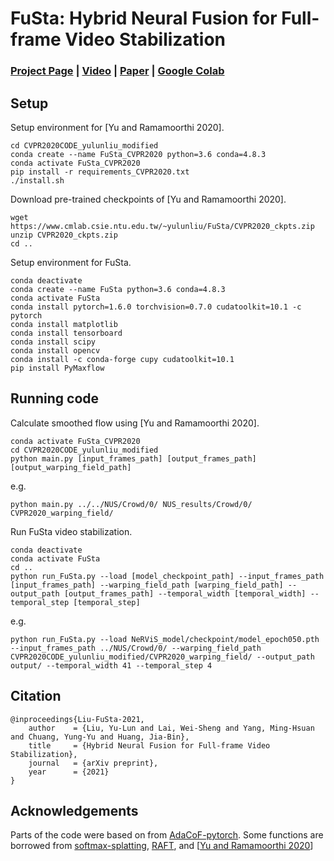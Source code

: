 # FuSta: Hybrid Neural Fusion for Full-frame Video Stabilization
### [Project Page](https://alex04072000.github.io/FuSta/) | [Video](https://www.youtube.com/watch?v=KO3sULs4hso) | [Paper](https://arxiv.org/abs/2102.06205) | [Google Colab](https://colab.research.google.com/drive/1l-fUzyM38KJMZyKMBWw_vu7ZUyDwgdYH?usp=sharing)

## Setup

Setup environment for [Yu and Ramamoorthi 2020].
```
cd CVPR2020CODE_yulunliu_modified
conda create --name FuSta_CVPR2020 python=3.6 conda=4.8.3
conda activate FuSta_CVPR2020
pip install -r requirements_CVPR2020.txt
./install.sh
```

Download pre-trained checkpoints of [Yu and Ramamoorthi 2020].
```
wget https://www.cmlab.csie.ntu.edu.tw/~yulunliu/FuSta/CVPR2020_ckpts.zip
unzip CVPR2020_ckpts.zip
cd ..
```
Setup environment for FuSta.
```
conda deactivate
conda create --name FuSta python=3.6 conda=4.8.3
conda activate FuSta
conda install pytorch=1.6.0 torchvision=0.7.0 cudatoolkit=10.1 -c pytorch
conda install matplotlib
conda install tensorboard
conda install scipy
conda install opencv
conda install -c conda-forge cupy cudatoolkit=10.1
pip install PyMaxflow
```

## Running code

Calculate smoothed flow using [Yu and Ramamoorthi 2020].
```
conda activate FuSta_CVPR2020
cd CVPR2020CODE_yulunliu_modified
python main.py [input_frames_path] [output_frames_path] [output_warping_field_path]
```
e.g.
```
python main.py ../../NUS/Crowd/0/ NUS_results/Crowd/0/ CVPR2020_warping_field/
```

Run FuSta video stabilization.
```
conda deactivate
conda activate FuSta
cd ..
python run_FuSta.py --load [model_checkpoint_path] --input_frames_path [input_frames_path] --warping_field_path [warping_field_path] --output_path [output_frames_path] --temporal_width [temporal_width] --temporal_step [temporal_step]
```
e.g.
```
python run_FuSta.py --load NeRViS_model/checkpoint/model_epoch050.pth --input_frames_path ../NUS/Crowd/0/ --warping_field_path CVPR2020CODE_yulunliu_modified/CVPR2020_warping_field/ --output_path output/ --temporal_width 41 --temporal_step 4
```

## Citation

```
@inproceedings{Liu-FuSta-2021,
    author    = {Liu, Yu-Lun and Lai, Wei-Sheng and Yang, Ming-Hsuan and Chuang, Yung-Yu and Huang, Jia-Bin}, 
    title     = {Hybrid Neural Fusion for Full-frame Video Stabilization}, 
    journal   = {arXiv preprint},
    year      = {2021}
}
```

## Acknowledgements

Parts of the code were based on from [AdaCoF-pytorch](https://github.com/HyeongminLEE/AdaCoF-pytorch).
Some functions are borrowed from [softmax-splatting](https://github.com/sniklaus/softmax-splatting), [RAFT](https://github.com/princeton-vl/RAFT), and [[Yu and Ramamoorthi 2020](http://jiyang.fun/projects.html)]
